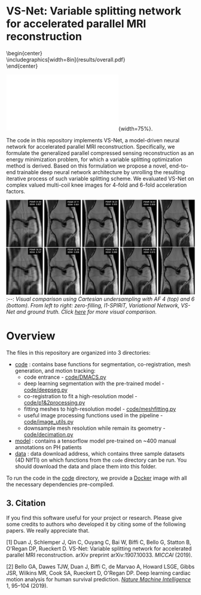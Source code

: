 # VS-Net: Variable splitting network for accelerated parallel MRI reconstruction 

\begin{center} <br>
\includegraphics[width=8in]{results/overall.pdf} <br>
\end{center}

![Image Title](results/overall.pdf){width=75%}.


The code in this repository implements VS-Net, a model-driven neural network for accelerated parallel MRI reconstruction. Specifically, we formulate the generalized parallel compressed sensing reconstruction as an energy minimization problem, for which a variable splitting optimization method is derived. Based on this formulation we propose a novel, end-to-end trainable deep neural network architecture by unrolling the resulting iterative process of such variable splitting scheme. We evaluated VS-Net on complex valued multi-coil knee images for 4-fold and 6-fold acceleration factors.

![](results/compare.png)
:--:
*Visual comparison using Cartesian undersampling with AF 4 (top) and 6 (bottom). From left to right: zero-filling, l1-SPIRiT, Variational Network, VS-Net and ground truth. Click [here](http://www.cs.bham.ac.uk/~duanj/moive/more_visual_comparison.pdf) for more visual comparison.*

# Overview
The files in this repository are organized into 3 directories:
* [code](code) : contains base functions for segmentation, co-registration, mesh generation, and motion tracking:
  * code entrance - [code/DMACS.py](code/DMACS.py)
  * deep learning segmentation with the pre-trained model - [code/deepseg.py](code/deepseg.py)
  * co-registration to fit a high-resolution model - [code/p1&2processing.py](demo/p1&2processing.py)
  * fitting meshes to high-resolution model - [code/meshfitting.py](code/meshfitting.py)
  * useful image processing functions used in the pipeline - [code/image_utils.py](code/image_utils.py)
  * downsample mesh resolution while remain its geometry - [code/decimation.py](code/decimation.py)
* [model](model) : contains a tensorflow model pre-trained on ~400 manual annotations on PH patients
* [data](data) : data download address, which contains three sample datasets (4D NIfTI) on which functions from the `code` directory can be run. You should download the data and place them into this folder.

To run the code in the [code](code) directory, we provide a [Docker](https://www.docker.com) image with all the necessary dependencies pre-compiled. 



## 3. Citation
If you find this software useful for your project or research. Please give some credits to authors who developed it by citing some of the following papers. We really appreciate that. 

[1] Duan J, Schlemper J, Qin C, Ouyang C, Bai W, Biffi C, Bello G, Statton B, O'Regan DP, Rueckert D. VS-Net: Variable splitting network for accelerated parallel MRI reconstruction. arXiv preprint arXiv:1907.10033. *MICCAI* (2019). 

[2] Bello GA, Dawes TJW, Duan J, Biffi C, de Marvao A, Howard LSGE, Gibbs JSR, Wilkins MR, Cook SA, Rueckert D, O'Regan DP. Deep learning cardiac motion analysis for human survival prediction. *[Nature Machine Intelligence](https://doi.org/10.1038/s42256-019-0019-2)* 1, 95–104 (2019).

